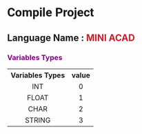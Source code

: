 # <span style="font-family: ROBOTO">Compile Project</span>
## Language Name : <span style="color:rgb(200,30,40);">MINI ACAD </span>
### **<span style="color:purple;">Variables Types</span>**
<table style="text-align: center;">
    <tr>
        <th>Variables Types</th>
        <th>value</th>
    </tr>
    <tr>
        <td>INT</td>
        <td>0</td>
    </tr>
    <tr>
        <td>FLOAT</td>
        <td>1</td>
    </tr>
    <tr>
        <td>CHAR</td>
        <td>2</td>
    </tr>
    <tr>
        <td>STRING</td>
        <td>3</td>
    </tr>
</table>
